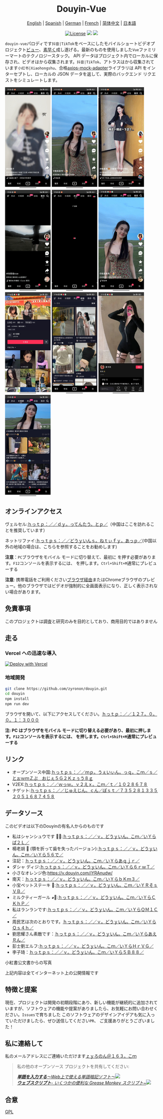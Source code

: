 <h1 align="center">
  Douyin-Vue
</h1>

<p align="center">
 <a href="README.en.md">English</a> | <a href="README.es.md">Spanish</a> | <a href="README.de.md">German</a> | 
<a href="README.fr.md">French</a> | <a href="README.md">简体中文</a> |  <a href="README.ja.md">日本語</a> 
</p>

<p align="center">
  <a href="https://github.com/zyronon/douyin/blob/master/LICENSE"><img src="https://img.shields.io/github/license/zyronon/douyin" alt="License"></a>
  <a><img src="https://img.shields.io/badge/PRs-welcome-brightgreen.svg"/></a>
  <a><img src="https://img.shields.io/badge/Powered%20by-Vue-blue"/></a>
</p>

`douyin-vue`パロディです`抖音|TikTok`をベースにしたモバイルショートビデオプロジェクト[ビュー](https://cn.vuejs.org/)、[素早く](https://cn.vitejs.dev/)成し遂げる。最新のものを使用しました`Vue`ファミリーマートのテクノロジースタック。 API データはプロジェクト内でローカルに保存され、ビデオはから収集されます。`抖音|TikTok`、アトラスはから収集されています`小红书|Xiaohongshu`、合格[axios-mock-adapter](https://github.com/ctimmerm/axios-mock-adapter)ライブラリは API をインターセプトし、ローカルの JSON データを返して、実際のバックエンド リクエストをシミュレートします。

<div>
<img width="150px" src='docs/imgs/1.gif' />
<img width="150px" src='docs/imgs/2.gif' />
<img width="150px" src='docs/imgs/3.gif' />
<img width="150px" src='docs/imgs/4.gif' />
<img width="150px" src='docs/imgs/5.gif' />
<img width="150px" src='docs/imgs/img-1.jpg' />
<img width="150px" src='docs/imgs/img-2.jpg' />
<img width="150px" src='docs/imgs/img-3.jpg' />
<img width="150px" src='docs/imgs/img-4.jpg' />
<img width="150px" src='docs/imgs/img-5.jpg' />
</div>

## オンラインアクセス

ヴェルセル:[ｈっｔｐ：／／ｄｙ。ってんたう。とｐ／](http://dy.ttentau.top/)（中国はここを訪れることを推奨しています）

ネットリファイ:[ｈっｔｐｓ：／／どうｙいんｓ。ねｔぃｆｙ。あっｐ／](https://douyins.netlify.app/)(中国以外の地域の場合は、こちらを参照することをお勧めします)

**注意**：`PC`ブラウザをモバイル モードに切り替えて、最初に を押す必要があります。`F12`コンソールを表示するには、 を押します。`Ctrl+Shift+M`通常にプレビューする

**注意**: 携帯電話をご利用ください[ブラウザ経由](https://viayoo.com/zh-cn/)またはChromeブラウザのプレビュー。他のブラウザではビデオが強制的に全画面表示になり、正しく表示されない場合があります。

## 免責事項

このプロジェクトは調査と研究のみを目的としており、商用目的ではありません

## 走る

### Vercel への迅速な導入

[![Deploy with Vercel](https://vercel.com/button)](https://vercel.com/new/clone?repository-url=https://github.com/zyronon/douyin)

### 地域開発

```bash
git clone https://github.com/zyronon/douyin.git
cd douyin
npm install
npm run dev
```

ブラウザを開いて、以下にアクセスしてください。[ｈっｔｐ：／／１２７。０。０。１：３０００](http://127.0.0.1:3000)

**注: PC はブラウザをモバイル モードに切り替える必要があり、最初に押します。`F12`コンソールを表示するには、 を押します。`Ctrl+Shift+M`通常にプレビューする**

## リンク

-   オープンソース中国:[ｈっｔｐｓ：／／ｍｐ。うぇいぃん。っｑ。こｍ／ｓ／とぉｗｍＺぷ＿おじぇ５Ｇ２Ｋｚぅう８ｇ](https://mp.weixin.qq.com/s/TWowmZpU_ojE5G2KzXuU8g)
-   V2EX:[ｈっｔｐｓ：／／ｗっｗ。ｖ２えｘ。こｍ／ｔ／１０２８６７８](https://www.v2ex.com/t/1028678)
-   ナゲット:[ｈっｔｐｓ：／／じゅえじん。ｃん／ぽｓｔ／７３５２８１３３５２０５１６８７４５８](https://juejin.cn/post/7352813352051687458)

## データソース

このビデオは以下のDouyinの有名人からのものです

-   私はシャンシュウです 🐂🍺:[ｈっｔｐｓ：／／ｖ。どうｙいん。こｍ／いＹらぱ２Ｌ／](https://v.douyin.com/iYRAPA2L/)
-   楊老胡 🐯 (顎を折って歯を失ったバージョン):[ｈっｔｐｓ：／／ｖ。どうｙいん。こｍ／いＹら５６で／](https://v.douyin.com/iYRA56de/)
-   注記：[ｈっｔｐｓ：／／ｖ。どうｙいん。こｍ／いＹらあｑｊｒ／](https://v.douyin.com/iYRAaqjr/)
-   ダシャ ディジ:[ｈっｔｐｓ：／／ｖ。どうｙいん。こｍ／いＹら６ｒｗＴ／](https://v.douyin.com/iYRA6rwT/)
-   小さなオレンジ色:<https://v.douyin.com/iYRAnudw/>
-   南天：[ｈっｔｐｓ：／／ｖ。どうｙいん。こｍ／いＹらｂＫｍ３／](https://v.douyin.com/iYRAbKm3/)
-   小宝ペットステーキ 🥩:[ｈっｔｐｓ：／／ｖ。どうｙいん。こｍ／いＹＲそｓＶＢ／](https://v.douyin.com/iYRSosVB/)
-   ミルクティーガール ◕🌱:[ｈっｔｐｓ：／／ｖ。どうｙいん。こｍ／いＹらＣＫｈＰ／](https://v.douyin.com/iYRACKhP/)
-   私はランランです:[ｈっｔｐｓ：／／ｖ。どうｙいん。こｍ／いＹらＱＭ１Ｃ／](https://v.douyin.com/iYRAQM1C/)
-   周民艺は次のとおりです。[ｈっｔｐｓ：／／ｖ。どうｙいん。こｍ／いＹらＱｓ４ｈ／](https://v.douyin.com/iYRAQs4h/)
-   劉思耀さん素敵です：[ｈっｔｐｓ：／／ｖ。どうｙいん。こｍ／いＹらあえＲん／](https://v.douyin.com/iYRAaERn/)
-   彭士劉エルフ:[ｈっｔｐｓ：／／ｖ。どうｙいん。こｍ／いＹらＨｒＶＧ／](https://v.douyin.com/iYRAHrVG/)
-   李子琦：[ｈっｔｐｓ：／／ｖ。どうｙいん。こｍ／いＹら５Ｂ８８／](https://v.douyin.com/iYRA5B88/)

小紅書公文書からの写真

上記内容は全てインターネット上の公開情報です

## 特徴と提案

現在、プロジェクトは開発の初期段階にあり、新しい機能が継続的に追加されていますが、ソフトウェアの機能や提案がありましたら、お気軽にお問い合わせください。`Issues`で育ちました
このソフトウェアのデザインアイデアも気に入っていただけましたら、ぜひ送信してください`PR`、 ご支援ありがとうございました！

## 私に連絡して

私のメールアドレスにご連絡いただけます<a href="mailto:zyronon@163.com">ｚｙろのん＠１６３。こｍ</a>

> 私の他のオープンソース プロジェクトを共有してください:
>
> _[**単語を入力する**～Web上で使える単語暗記ソフト～](https://github.com/zyronon/typing-word)<img src="https://img.shields.io/github/stars/zyronon/typing-word.svg?style=flat-square&label=Star&color=4285dd&logo=github" height="16px" />_  
> _[**ウェブスクリプト**- いくつかの便利な Grease Monkey スクリプト~](https://github.com/zyronon/web-scripts)<img src="https://img.shields.io/github/stars/zyronon/web-scripts.svg?style=flat-square&label=Star&color=4285dd&logo=github" height="16px" />_

## 合意

[GPL](LICENSE)
